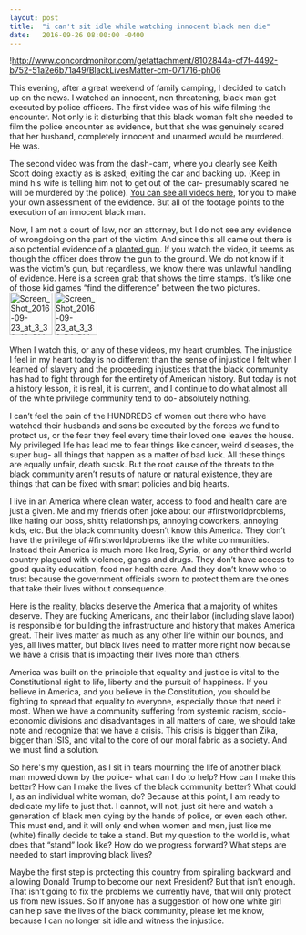 ```yaml
---
layout: post
title:  "i can't sit idle while watching innocent black men die"
date:   2016-09-26 08:00:00 -0400
---
```

!http://www.concordmonitor.com/getattachment/8102844a-cf7f-4492-b752-51a2e6b71a49/BlackLivesMatter-cm-071716-ph06

This evening, after a great weekend of family camping, I decided to catch up on the news. I watched an innocent, non threatening, black man get executed by police officers. The first video was of his wife filming the encounter. Not only is it disturbing that this black woman felt she needed to film the police encounter as evidence, but that she was genuinely scared that her husband, completely innocent and unarmed would be murdered. He was.

The second video was from the dash-cam, where you clearly see Keith Scott doing exactly as is asked; exiting the car and backing up. (Keep in mind his wife is telling him not to get out of the car- presumably scared he will be murdered by the police). [You can see all videos here](http://www.zerohedge.com/news/2016-09-24/charlotte-police-plan-release-keith-scott-body-cam-footage-press-conference-live-fee), for you to make your own assessment of the evidence. But all of the footage points to the execution of an innocent black man.

Now, I am not a court of law, nor an attorney, but I do not see any evidence of wrongdoing on the part of the victim. And since this all came out there is also potential evidence of a [planted gun](https://www.youtube.com/watch?v=n3jIwjI9BgE). If you watch the video, it seems as though the officer does throw the gun to the ground. We do not know if it was the victim's gun, but regardless, we know there was unlawful handling of evidence. Here is a screen grab that shows the time stamps. It’s like one of those kid games “find the difference” between the two pictures. 
<a data-flickr-embed="true"  href="https://www.flickr.com/photos/crimsonrhoads/29304123673/in/datetaken/" title="Screen_Shot_2016-09-23_at_3_33_48_PM"><img src="https://c2.staticflickr.com/9/8502/29304123673_d7558e52e3_s.jpg" width="75" height="75" alt="Screen_Shot_2016-09-23_at_3_33_48_PM"></a><script async src="//embedr.flickr.com/assets/client-code.js" charset="utf-8"></script>
<a data-flickr-embed="true"  href="https://www.flickr.com/photos/crimsonrhoads/29930706645/in/datetaken/" title="Screen_Shot_2016-09-23_at_3_33_54_PM"><img src="https://c6.staticflickr.com/9/8305/29930706645_9b3bdc9c50_s.jpg" width="75" height="75" alt="Screen_Shot_2016-09-23_at_3_33_54_PM"></a><script async src="//embedr.flickr.com/assets/client-code.js" charset="utf-8"></script>

When I watch this, or any of these videos, my heart crumbles. The injustice I feel in my heart today is no different than the sense of injustice I felt when I learned of slavery and the proceeding injustices that the black community has had to fight through for the entirety of American history. But today is not a history lesson, it is real, it is current, and I continue to do what almost all of the white privilege community tend to do- absolutely nothing.

I can’t feel the pain of the HUNDREDS of women out there who have watched their husbands and sons be executed by the forces we fund to protect us, or the fear they feel every time their loved one leaves the house. My privileged life has lead me to fear things like cancer, weird diseases, the super bug- all things that happen as a matter of bad luck. All these things are equally unfair, death sucsk. But the root cause of the threats to the black community aren’t results of nature or natural existence, they are things that can be fixed with smart policies and big hearts.  

I live in an America where clean water, access to food and health care are just a given. Me and my friends often joke about our #firstworldproblems, like hating our boss, shitty relationships, annoying coworkers, annoying kids, etc. But the black community doesn’t know this America. They don’t have the privilege of #firstworldproblems like the white communities. Instead their America is much more like Iraq, Syria, or any other third world country plagued with violence, gangs and drugs. They don’t have access to good quality education, food nor health care. And they don’t know who to trust because the government officials sworn to protect them are the ones that take their lives without consequence.

Here is the reality, blacks deserve the America that a majority of whites deserve. They are fucking Americans, and their labor (including slave labor) is responsible for building the infrastructure and history that makes America great. Their lives matter as much as any other life within our bounds, and yes, all lives matter, but black lives need to matter more right now because we have a crisis that is impacting their lives more than others. 

America was built on the principle that equality and justice is vital to the Constitutional right to life, liberty and the pursuit of happiness. If you believe in America, and you believe in the Constitution, you should be fighting to spread that equality to everyone, especially those that need it most.  When we have a community suffering from systemic racism, socio-economic divisions and disadvantages in all matters of care, we should take note and recognize that we have a crisis. This crisis is bigger than Zika, bigger than ISIS, and vital to the core of our moral fabric as a society. And we must find a solution.

So here's my question, as I sit in tears mourning the life of another black man mowed down by the police- what can I do to help? How can I make this better? How can I make the lives of the black community better? What could I, as an individual white woman, do? Because at this point, I am ready to dedicate my life to just that. I cannot, will not,  just sit here and watch a generation of black men dying by the hands of police, or even each other. This must end, and it will only end when women and men, just like me (white) finally decide to take a stand. But my question to the world is, what does that “stand” look like? How do we progress forward? What steps are needed to start improving black lives?

Maybe the first step is protecting this country from spiraling backward and allowing Donald Trump to become our next President? But that isn’t enough. That isn’t going to fix the problems we currently have, that will only protect us from new issues. So If anyone has a suggestion of how one white girl can help save the lives of the black community, please let me know, because I can no longer sit idle and witness the injustice.
